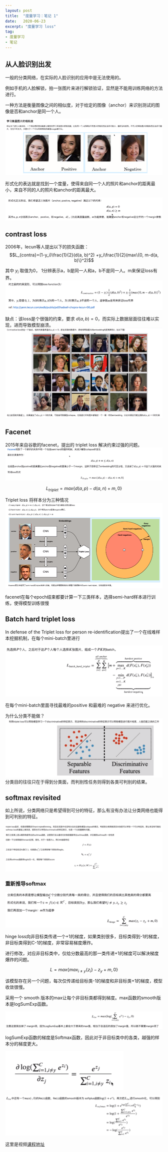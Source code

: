 ```yaml
---
layout: post
title:  "度量学习：笔记 1"
date:   2020-06-23
excerpt: "度量学习 loss"
tag:
- 度量学习
- 笔记
---
```

## 从人脸识别出发
一般的分类网络，在实际的人脸识别的应用中是无法使用的。

例如手机的人脸解锁，拍一张图片来进行解锁验证，显然是不能用训练网络的方法进行。

一种方法是衡量图像之间的相似度，对于给定的图像（anchor）来识别测试的图像是否和anchor是同一个人。

![](/images/posts/20200623-1.png)

形式化的表达就是找到一个度量，使得来自同一个人的照片和anchor的距离最小，来自不同的人的照片和anchor的距离最大。

![](/images/posts/20200623-2.png)

## contrast loss
2006年，lecun等人提出以下的损失函数：
$$L_{contra}=(1-y_i)\frac{1}{2}(d(a, b)^2) +y_i\frac{1}{2}(max\{0, m-d(a, b)\}^2)$$

其中 $y_i$ 取值为0， 1分辨表示a，b是同一人和a，b不是同一人。m来保证loss有界。
![](/images/posts/20200623-3.png)

缺点：该loss是个很强的约束，要求 $d(a,b)=0$，而实际上数据层面往往难以实现，进而导致模型崩溃。
![](/images/posts/20200623-4.png)

## Facenet
2015年来自谷歌的facenet，提出的 triplet loss 解决约束过强的问题。
![](/images/posts/20200623-5.png)

$$L_{triplet}=max\{d(a,p)-d(a,n)+m,0\}$$

Triplet loss 将样本分为三种情况
![](/images/posts/20200623-6.png)

facenet在每个epoch结束都要计算一下三类样本，选择semi-hard样本进行训练，使得模型训练很慢

## Batch hard triplet loss
In defense of the Triplet loss for person re-identification提出了一个在线难样本挖掘机制，在每个mini-batch里进行

![](/images/posts/20200623-7.png)

在每个mini-batch里面寻找最难的positive 和最难的 negative 来进行优化。

为什么分类不能做？
![](/images/posts/20200623-8.png)
分类目的往往只在于得到分类面，而判别性任务则得到各类可判别的结果。

## softmax revisited

如上所说，分类网络只是希望得到可分的特征，那么有没有办法让分类网络也能得到可判别的特征。

![](/images/posts/20200623-9.png)

### 重新推导softmax

![](/images/posts/20200623-10.png)

hinge loss向非目标类传递一个+1的梯度，如果类别很多，目标类得到-1的梯度，非目标类得到C-1的梯度，非常容易梯度爆炸。

进行修改，对应非目标类中，仅给分数最高的那一类传递+1的梯度可以解决梯度爆炸的问题。

$$L=max\{max_{i\neq y}\{z_i\}-z_y+m,0\}$$

该模型存在另一个问题，每次仅传递给目标类-1的梯度和非目标类+1的梯度，模型收敛很慢。

采用一个 smooth 版本的max让每个非目标类都得到梯度。max函数的smooth版本是logSumExp函数。

![](/images/posts/20200623-11.png)

logSumExp函数的梯度是Softmax函数，因此对于非目标类中的各类，越强的样本分的梯度更大。

![](/images/posts/20200623-12.png)

![](/images/posts/20200623-13.png)


这里是视频[课程地址](https://www.bilibili.com/video/BV1yz4y1R7dH)